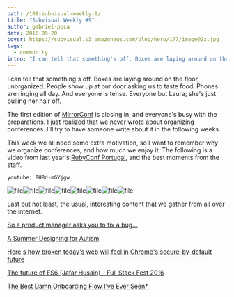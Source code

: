 ```yaml
---
path: /109-subvisual-weekly-9/
title: "Subvisual Weekly #9"
author: gabriel-poca
date: 2016-09-20
cover: https://subvisual.s3.amazonaws.com/blog/hero/177/image@2x.jpg
tags:
  - community
intro: "I can tell that something's off. Boxes are laying around on the floor, unorganized. People show up at our door asking us to taste food. Phones are ringing all day. And everyone is tense. Everyone but Laura; she's just pulling her hair off."
---
```


I can tell that something's off. Boxes are laying around on the floor, unorganized. People show up at our door asking us to taste food. Phones are ringing all day. And everyone is tense. Everyone but Laura; she's just pulling her hair off.

The first edition of [MirrorConf](http://mirrorconf.com/) is closing in, and everyone's busy with the preparations. I just realized that we never wrote about organizing conferences. I'll try to have someone write about it in the following weeks.

This week we all need some extra motivation, so I want to remember why we organize conferences, and how much we enjoy it. The following is a video from last year's [RubyConf Portugal](http://rubyconf.pt/), and the best moments from the staff.

`youtube: 8H8d-mGYjgw`

![file](https://subvisual.s3.amazonaws.com/blog/post_image/188/original.jpg)![file](https://subvisual.s3.amazonaws.com/blog/post_image/190/original.jpg)![file](https://subvisual.s3.amazonaws.com/blog/post_image/191/original.jpg)![file](https://subvisual.s3.amazonaws.com/blog/post_image/192/original.jpg)![file](https://subvisual.s3.amazonaws.com/blog/post_image/193/original.jpg)![file](https://subvisual.s3.amazonaws.com/blog/post_image/194/original.jpg)![file](https://subvisual.s3.amazonaws.com/blog/post_image/189/original.jpg)![file](https://subvisual.s3.amazonaws.com/blog/post_image/195/original.jpg)

Last but not least, the usual, interesting content that we gather from all over the internet.

[So a product manager asks you to fix a bug…
](https://medium.freecodecamp.com/youre-asked-to-make-a-fix-e156b802ad92#.2i1j92aqi)

[A Summer Designing for Autism](https://medium.com/@dmahmarian/a-summer-designing-for-autism-5859f8096b0b#.cyshwqonq)

[Here's how broken today's web will feel in Chrome's secure-by-default future](https://www.troyhunt.com/heres-how-broken-todays-web-will-feel-in-chromes-secure-by-default-future/)

[The future of ES6 (Jafar Husain) - Full Stack Fest 2016](https://www.youtube.com/watch?v=3pKNRgResq0&amp;index=20&amp;list=PLe9psSNJBf76DOOKMkDpyo_A5PfZk7JWc)

[The Best Damn Onboarding Flow I’ve Ever Seen*](https://medium.com/@samuelhulick/the-best-damn-onboarding-flow-ive-ever-seen-33f47f4742cb#.9ecgfe264)
